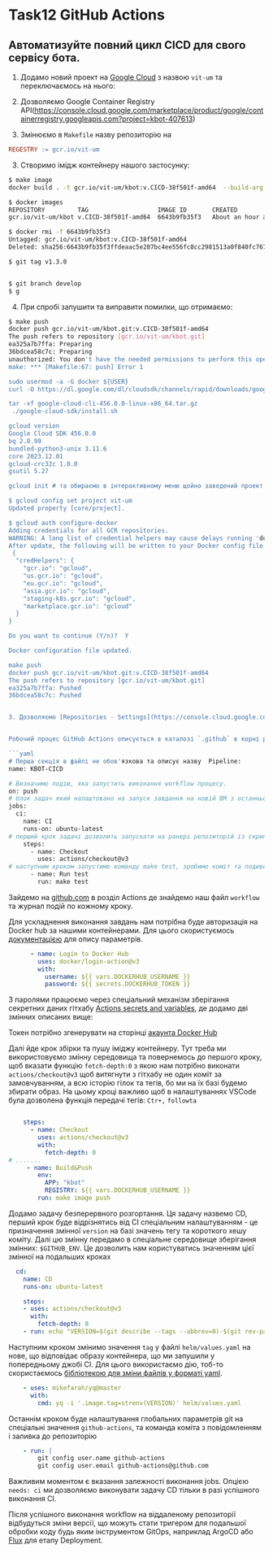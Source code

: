 # Task12 GitHub Actions 

## Автоматизуйте повний цикл CICD для свого сервісу бота.

1. Додамо новий проект на [Google Cloud](https://console.cloud.google.com/projectcreate) з назвою `vit-um` та переключаємось на нього:  

2. Дозволяємо Google Container Registry API(https://console.cloud.google.com/marketplace/product/google/containerregistry.googleapis.com?project=kbot-407613)

3. Змінюємо в `Makefile` назву репозиторію на 
```Makefile
REGESTRY := gcr.io/vit-um
```
3. Створимо імідж контейнеру нашого застосунку:
```sh
$ make image                
docker build . -t gcr.io/vit-um/kbot:v.CICD-38f501f-amd64  --build-arg TARGETARCH=amd64 

$ docker images
REPOSITORY         TAG                   IMAGE ID       CREATED             SIZE
gcr.io/vit-um/kbot v.CICD-38f501f-amd64  6643b9fb35f3   About an hour ago   11.3MB

$ docker rmi -f 6643b9fb35f3
Untagged: gcr.io/vit-um/kbot:v.CICD-38f501f-amd64
Deleted: sha256:6643b9fb35f3ffdeaac5e287bc4ee556fc8cc2981513a0f840fc767686beb805

$ git tag v1.3.0


$ git branch develop 
$ g

```
4. При спробі запушити та виправити помилки, що отримаємо:
```sh
$ make push 
docker push gcr.io/vit-um/kbot.git:v.CICD-38f501f-amd64 
The push refers to repository [gcr.io/vit-um/kbot.git]
ea325a7b7ffa: Preparing 
36bdcea58c7c: Preparing 
unauthorized: You don't have the needed permissions to perform this operation, and you may have invalid credentials. To authenticate your request, follow the steps in: https://cloud.google.com/container-registry/docs/advanced-authentication
make: *** [Makefile:67: push] Error 1

sudo usermod -a -G docker ${USER}
curl -O https://dl.google.com/dl/cloudsdk/channels/rapid/downloads/google-cloud-cli-456.0.0-linux-x86_64.tar.gz

tar -xf google-cloud-cli-456.0.0-linux-x86_64.tar.gz
 ./google-cloud-sdk/install.sh

gcloud version
Google Cloud SDK 456.0.0
bq 2.0.99
bundled-python3-unix 3.11.6
core 2023.12.01
gcloud-crc32c 1.0.0
gsutil 5.27

gcloud init # та обираємо в інтерактивному меню щойно заведений проект `[3] vit-um`погоджуємось на авторизацію та проходимо її за наданим посиланням.

$ gcloud config set project vit-um
Updated property [core/project].

$ gcloud auth configure-docker
Adding credentials for all GCR repositories.
WARNING: A long list of credential helpers may cause delays running 'docker build'. We recommend passing the registry name to configure only the registry you are using.
After update, the following will be written to your Docker config file located at [/root/.docker/config.json]:
 {
  "credHelpers": {
    "gcr.io": "gcloud",
    "us.gcr.io": "gcloud",
    "eu.gcr.io": "gcloud",
    "asia.gcr.io": "gcloud",
    "staging-k8s.gcr.io": "gcloud",
    "marketplace.gcr.io": "gcloud"
  }
}

Do you want to continue (Y/n)?  Y

Docker configuration file updated.

make push                   
docker push gcr.io/vit-um/kbot.git:v.CICD-38f501f-amd64 
The push refers to repository [gcr.io/vit-um/kbot.git]
ea325a7b7ffa: Pushed 
36bdcea58c7c: Pushed 


3. Дозволяємо [Repositories - Settings](https://console.cloud.google.com/gcr/settings?project=kbot-407613) контейнеру стати публічним:


Робочий процес GitHub Actions описується в каталозі `.github` в корні репозиторію, в якій розташуємо каталог `workflows`, де створимо `cicd.yaml` з кодом Pipeline. Зазвичай у кожного action є окремий репозиторій версії та [документація](https://github.com/actions/checkout#checkout-v4)

```yaml
# Перша секція в файлі не обов'язкова та описує назву  Pipeline:
name: KBOT-CICD

# Визначимо подію, яка запустить виконання workflow процесу.
on: push
# блок задач який налаштовано на запуск завдання на новій ВМ з останньою версією ubuntu
jobs:
  ci:
    name: CI
    runs-on: ubuntu-latest
# перший крок задачі дозволить запускати на ранері репозиторій із скриптами для виконання дії. 
    steps:
      - name: Checkout
        uses: actions/checkout@v3
# наступним кроком запустимо команду make test, зробимо коміт та подивимось як це працює
      - name: Run test
        run: make test

```
Зайдемо на [github.com](https://github.com/vit-um/kbot/actions) в розділ Actions де знайдемо наш файл `workflow` та журнал подій по кожному кроку.

Для ускладнення виконання завдань нам потрібна буде авторизація на Docker hub за нашими контейнерами. Для цього скористуємось [документацією](https://github.com/docker/login-action#docker-hub) для опису параметрів.  
```yaml
      - name: Login to Docker Hub
        uses: docker/login-action@v3
        with:
          username: ${{ vars.DOCKERHUB_USERNAME }}
          password: ${{ secrets.DOCKERHUB_TOKEN }}
```
З паролями працюємо через спеціальний механізм зберігання секретних даних гітхабу [Actions secrets and variables](https://github.com/vit-um/devops/settings/secrets/actions), де додамо дві змінних описаних вище:

Токен потрібно згенерувати на сторінці [акаунта Docker Hub](https://hub.docker.com/settings/security) 

Далі йде крок збірки та пушу іміджу контейнеру. Тут треба ми використовуємо змінну середовища та повернемось до першого кроку, щоб вказати функцію `fetch-depth:0` з якою нам потрібно виконати `actions/checkout@v3` щоб витягнути з гітхабу не один коміт за замовчуванням, а всю історію гілок та тегів, бо ми на їх базі будемо збирати образ. На цьому кроці важливо щоб в налаштуваннях VSCode була дозволена функція передачі тегів: `Ctr+,` `followta`

```yaml

    steps:
      - name: Checkout
        uses: actions/checkout@v3
        with:
          fetch-depth: 0
# .......
     - name: Build&Push
        env:
          APP: "kbot"
          REGISTRY: ${{ vars.DOCKERHUB_USERNAME }}
        run: make image push
```
Додамо задачу безперервного розгортання. Ця задачу назвемо CD, перший крок буде відрізнятись від CI спеціальним налаштуванням - це призначення змінної `version` на базі значень тегу та короткого хешу коміту. Далі цю змінну передамо в спеціальне середовище зберігання змінних: `$GITHUB_ENV`. Це дозволить нам користуватись значенням цієї змінної на подальших кроках 
```yaml
  cd:
    name: CD
    runs-on: ubuntu-latest

    steps:
    - uses: actions/checkout@v3
      with:
        fetch-depth: 0 
    - run: echo "VERSION=$(git describe --tags --abbrev=0)-$(git rev-parse --short HEAD)" >> $GITHUB_ENV
```
Наступним кроком змінимо значення `tag` у файлі `helm/values.yaml` на нове, що відповідає образу контейнера, що ми запушили у попередньому джобі CI. Для цього використаємо дію, тоб-то скористаємось [бібліотекою для зміни файлів у форматі yaml](https://github.com/mikefarah/yq#yq).

```yaml
    - uses: mikefarah/yq@master
      with:
        cmd: yq -i '.image.tag=strenv(VERSION)' helm/values.yaml
```
Останнім кроком буде налаштування глобальних параметрів git на спеціальні значення `github-actions`, та команда коміта з повідомленням і заливка до репозиторію
```yaml
    - run: |
        git config user.name github-actions
        git config user.email github-actions@github.com
```
Важливим моментом є вказання залежності виконання jobs. Опцією `needs: ci` ми дозволяємо виконувати задачу CD тільки в разі успішного виконання CI.

Після успішного виконання workflow на віддаленому репозиторії відбудуться зміни версії, що можуть стати тригером для подальшої обробки коду будь яким інструментом GitOps, наприклад ArgoCD або [Flux](https://github.com/weaveworks/awesome-gitops) для етапу Deployment. 